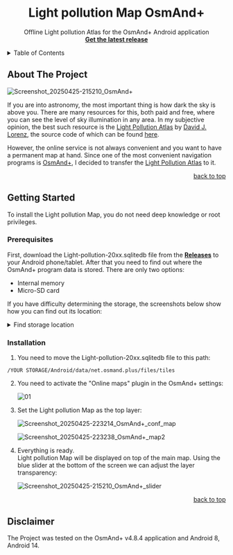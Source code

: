 <!-- Improved compatibility of back to top link: See: https://github.com/othneildrew/Best-README-Template/pull/73 -->
<a id="readme-top"></a>

<!-- PROJECT LOGO -->
<div align="center">
  <h1 align="center">Light pollution Map OsmAnd+</h1>

  <p align="center">
    Offline Light pollution Atlas for the OsmAnd+ Android application
    <br />
    <a href="https://github.com/telenkor/light-pollution-map-osmand/releases"><strong>Get the latest release</strong></a>
    <br />
  </p>
</div>

<!-- TABLE OF CONTENTS -->
<details>
  <summary>Table of Contents</summary>
  <ol>
    <li>
      <a href="#about-the-project">About The Project</a>
    </li>
    <li>
      <a href="#getting-started">Getting Started</a>
      <ul>
        <li><a href="#prerequisites">Prerequisites</a></li>
        <li><a href="#installation">Installation</a></li>
      </ul>
    </li>
    <li><a href="#disclaimer">Disclaimer</a></li>
  </ol>
</details>



<!-- ABOUT THE PROJECT -->
## About The Project

![Screenshot_20250425-215210_OsmAnd+](https://github.com/user-attachments/assets/2d919701-6686-43a4-9989-b75f710672da)

If you are into astronomy, the most important thing is how dark the sky is above you. There are many resources for this, both paid and free, where you can see the level of sky illumination in any area.
In my subjective opinion, the best such resource is the [Light Pollution Atlas](https://djlorenz.github.io/astronomy/lp/overlay/dark.html) by [David J. Lorenz](https://djlorenz.github.io/), the source code of which can be found [here](https://github.com/djlorenz/djlorenz.github.io).

However, the online service is not always convenient and you want to have a permanent map at hand. Since one of the most convenient navigation programs is [OsmAnd+](https://osmand.net/), I decided to transfer the [Light Pollution Atlas](https://djlorenz.github.io/astronomy/lp/overlay/dark.html) to it.

<p align="right"><a href="#readme-top">back to top</a></p>



<!-- GETTING STARTED -->
## Getting Started

To install the Light pollution Map, you do not need deep knowledge or root privileges.

### Prerequisites

First, download the Light-pollution-20xx.sqlitedb file from the <a href="https://github.com/telenkor/light-pollution-map-osmand/releases"><strong>Releases</strong></a> to your Android phone/tablet.
After that you need to find out where the OsmAnd+ program data is stored.
There are only two options:
* Internal memory
* Micro-SD card

If you have difficulty determining the storage, the screenshots below show how you can find out its location:

<details>
  <summary>Find storage location</summary>
  <br />
  
  ![0_1](https://github.com/user-attachments/assets/5873eb81-c835-4595-a6f4-6e32b5d73d1e)
  <br />
  
  ![0_2](https://github.com/user-attachments/assets/e33a47bd-6881-4e40-bd82-ab8543d16906)
  <br />
</details>

### Installation

1. You need to move the Light-pollution-20xx.sqlitedb file to this path:
```
/YOUR STORAGE/Android/data/net.osmand.plus/files/tiles
```

2. You need to activate the "Online maps" plugin in the OsmAnd+ settings:

   ![01](https://github.com/user-attachments/assets/accadc86-f2b6-4980-be56-093bf3710268)


3. Set the Light pollution Map as the top layer:

   ![Screenshot_20250425-223214_OsmAnd+_conf_map](https://github.com/user-attachments/assets/e8db61d3-e1f2-40af-a358-ca247e8f46c8)

   ![Screenshot_20250425-223238_OsmAnd+_map2](https://github.com/user-attachments/assets/65954c03-3f16-47bf-8d9c-fa6f6f0e3668)

5. Everything is ready.
   <br />
   Light pollution Map will be displayed on top of the main map.
   Using the blue slider at the bottom of the screen we can adjust the layer transparency:

   ![Screenshot_20250425-215210_OsmAnd+_slider](https://github.com/user-attachments/assets/a4e9125f-198b-43bc-a816-77c8022af63c)

<p align="right"><a href="#readme-top">back to top</a></p>



<!-- USAGE EXAMPLES -->
## Disclaimer

The Project was tested on the OsmAnd+ v4.8.4 application and Android 8, Android 14.
